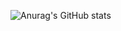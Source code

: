 
<!-- <img align='right' src="http://mazassumnida.wtf/api/v2/generate_badge?boj=schy2503">  
-->
![Anurag's GitHub stats](https://github-readme-stats.vercel.app/api?username=bar-d&show_icons=true&theme=radical)  

<!--
**indenterrxr/indenterrxr** is a ✨ _special_ ✨ repository because its `README.md` (this file) appears on your GitHub profile.

Here are some ideas to get you started:

- 🔭 I’m currently working on ...
- 🌱 I’m currently learning ...
- 👯 I’m looking to collaborate on ...
- 🤔 I’m looking for help with ...
- 💬 Ask me about ...
- 📫 How to reach me: ...
- 😄 Pronouns: ...
- ⚡ Fun fact: ...
-->
